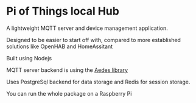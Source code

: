 # Pi of Things local Hub

A lightweight MQTT server and device management application.

Designed to be easier to start off with, compared to more established solutions like OpenHAB and HomeAssitant

Built using Nodejs

MQTT server backend is using the [Aedes library](https://github.com/moscajs/aedes)

Uses PostgreSql backend for data storage and Redis for session storage.

You can run the whole package on a Raspberry Pi
